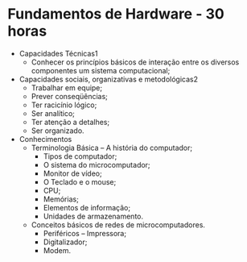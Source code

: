 # Fundamentos de Hardware - 30 horas
- Capacidades Técnicas1
	- Conhecer os princípios básicos de interação entre os diversos componentes um sistema computacional;
- Capacidades sociais, organizativas e metodológicas2
	- Trabalhar em equipe;
	- Prever conseqüências;
	- Ter racicínio lógico;
	- Ser analítico;
	- Ter atenção a detalhes;
	- Ser organizado.
- Conhecimentos
	- Terminologia Básica
		– A história do computador;
		- Tipos de computador;
		- O sistema do microcomputador;
		- Monitor de vídeo;
		- O Teclado e o mouse;
		- CPU;
		- Memórias; 
		- Elementos de informação;
		- Unidades de armazenamento.
	- Conceitos básicos de redes de microcomputadores.
		- Periféricos
		– Impressora;
		- Digitalizador;
		- Modem.